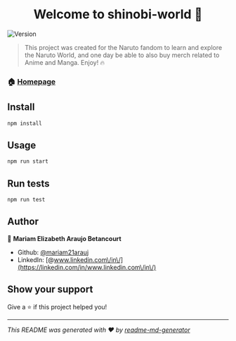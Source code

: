 <h1 align="center">Welcome to shinobi-world 👋</h1>
<p>
  <img alt="Version" src="https://img.shields.io/badge/version-0.1.0-blue.svg?cacheSeconds=2592000" />
</p>

> This project was created for the Naruto fandom to learn and explore the Naruto World, and one day be able to also buy  merch related to Anime and Manga. Enjoy! 🔥

### 🏠 [Homepage](https://shinobi-world.herokuapp.com/)

## Install

```sh
npm install
```

## Usage

```sh
npm run start
```

## Run tests

```sh
npm run test
```

## Author

👤 **Mariam Elizabeth Araujo Betancourt**

* Github: [@mariam21arauj](https://github.com/mariam21arauj)
* LinkedIn: [@www.linkedin.com\/in\/](https://linkedin.com/in/www.linkedin.com\/in\/)

## Show your support

Give a ⭐️ if this project helped you!

***
_This README was generated with ❤️ by [readme-md-generator](https://github.com/kefranabg/readme-md-generator)_